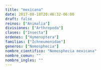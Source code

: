 ```yaml
---
title: "mexicana"
date: 2017-08-18T20:46:32-06:00
draft: false
reinos: ["Animalia"]
divisiones: ["Arthropoda"]
clases: ["Insecta"]
ordenes: ["Hymenoptera"]
familias: ["Ichneumonidae"]
generos: ["Nomosphecia"]
nombre_cientifico: "Nomosphecia mexicana"
nombre_comun: ""
nombre_ingles: ""
---
```

